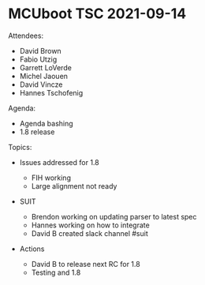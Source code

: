 # MCUboot TSC 2021-09-14

Attendees:

- David Brown
- Fabio Utzig
- Garrett LoVerde
- Michel Jaouen
- David Vincze
- Hannes Tschofenig

Agenda:

- Agenda bashing
- 1.8 release

Topics:

- Issues addressed for 1.8
  - FIH working
  - Large alignment not ready
- SUIT
  - Brendon working on updating parser to latest spec
  - Hannes working on how to integrate
  - David B created slack channel #suit

- Actions
  - David B to release next RC for 1.8
  - Testing and 1.8
